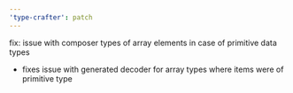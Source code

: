 ```yaml
---
'type-crafter': patch
---
```


fix: issue with composer types of array elements in case of primitive data types

- fixes issue with generated decoder for array types where items were of primitive type
